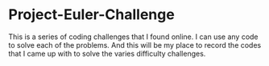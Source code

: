 # Project-Euler-Challenge
This is a series of coding challenges that I found online. I can use any code to solve each of the problems. And this will be my place to record the codes that I came up with to solve the varies difficulty challenges.
